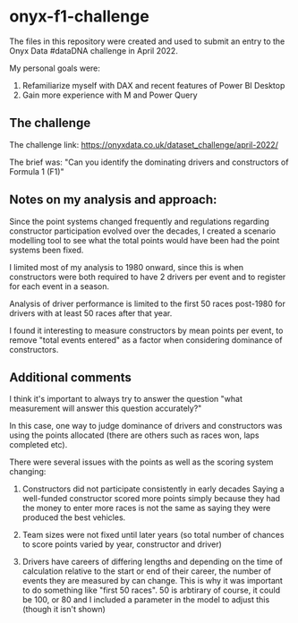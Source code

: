 # onyx-f1-challenge

The files in this repository were created and used to submit an entry to the Onyx Data #dataDNA challenge in April 2022.

My personal goals were:

1. Refamiliarize myself with DAX and recent features of Power BI Desktop
2. Gain more experience with M and Power Query

## The challenge

The challenge link:
https://onyxdata.co.uk/dataset_challenge/april-2022/

The brief was:
"Can you identify the dominating drivers and constructors of Formula 1 (F1)"

## Notes on my analysis and approach:

Since the point systems changed frequently and regulations regarding constructor participation evolved over the decades, I created a scenario modelling tool to see what the total points would have been had the point systems been fixed.

I limited most of my analysis to 1980 onward, since this is when constructors were both required to have 2 drivers per event and to register for each event in a season.

Analysis of driver performance is limited to the first 50 races post-1980 for drivers with at least 50 races after that year.

I found it interesting to measure constructors by mean points per event, to remove "total events entered" as a factor when considering dominance of constructors.

## Additional comments

I think it's important to always try to answer the question "what measurement will answer this question accurately?"

In this case, one way to judge dominance of drivers and constructors was using the points allocated (there are others such as races won, laps completed etc).

There were several issues with the points as well as the scoring system changing:

1. Constructors did not participate consistently in early decades Saying a well-funded constructor scored more points simply because they had the money to enter more races is not the same as saying they were produced the best vehicles.

2. Team sizes were not fixed until later years (so total number of chances to score points varied by year, constructor and driver)

3. Drivers have careers of differing lengths and depending on the time of calculation relative to the start or end of their career, the number of events they are measured by can change. This is why it was important to do something like "first 50 races". 50 is arbtirary of course, it could be 100, or 80 and I included a parameter in the model to adjust this (though it isn't shown)
